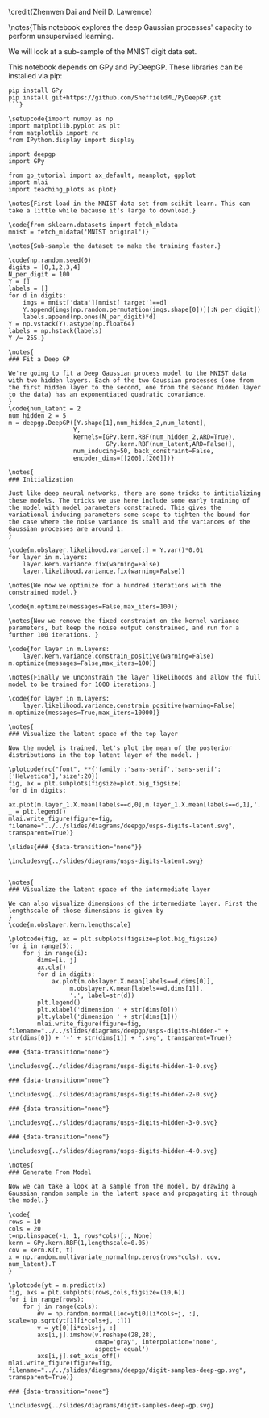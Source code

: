 \credit{Zhenwen Dai and Neil D. Lawrence}

\notes{This notebook explores the deep Gaussian processes' capacity to perform unsupervised learning.

We will look at a sub-sample of the MNIST digit data set.

This notebook depends on GPy and PyDeepGP. These libraries can be installed via pip:

```
pip install GPy
pip install git+https://github.com/SheffieldML/PyDeepGP.git
```}

\setupcode{import numpy as np
import matplotlib.pyplot as plt
from matplotlib import rc
from IPython.display import display

import deepgp
import GPy

from gp_tutorial import ax_default, meanplot, gpplot
import mlai
import teaching_plots as plot}

\notes{First load in the MNIST data set from scikit learn. This can take a little while because it's large to download.}

\code{from sklearn.datasets import fetch_mldata
mnist = fetch_mldata('MNIST original')}

\notes{Sub-sample the dataset to make the training faster.}

\code{np.random.seed(0)
digits = [0,1,2,3,4]
N_per_digit = 100
Y = []
labels = []
for d in digits:
    imgs = mnist['data'][mnist['target']==d]
    Y.append(imgs[np.random.permutation(imgs.shape[0])][:N_per_digit])
    labels.append(np.ones(N_per_digit)*d)
Y = np.vstack(Y).astype(np.float64)
labels = np.hstack(labels)
Y /= 255.}

\notes{
### Fit a Deep GP

We're going to fit a Deep Gaussian process model to the MNIST data with two hidden layers. Each of the two Gaussian processes (one from the first hidden layer to the second, one from the second hidden layer to the data) has an exponentiated quadratic covariance.
}
\code{num_latent = 2
num_hidden_2 = 5
m = deepgp.DeepGP([Y.shape[1],num_hidden_2,num_latent],
                  Y,
                  kernels=[GPy.kern.RBF(num_hidden_2,ARD=True), 
                           GPy.kern.RBF(num_latent,ARD=False)], 
                  num_inducing=50, back_constraint=False, 
                  encoder_dims=[[200],[200]])}
				  
\notes{
### Initialization

Just like deep neural networks, there are some tricks to intitializing these models. The tricks we use here include some early training of the model with model parameters constrained. This gives the variational inducing parameters some scope to tighten the bound for the case where the noise variance is small and the variances of the Gaussian processes are around 1. 
}

\code{m.obslayer.likelihood.variance[:] = Y.var()*0.01
for layer in m.layers:
    layer.kern.variance.fix(warning=False)
    layer.likelihood.variance.fix(warning=False)}
	
\notes{We now we optimize for a hundred iterations with the constrained model.}

\code{m.optimize(messages=False,max_iters=100)}

\notes{Now we remove the fixed constraint on the kernel variance parameters, but keep the noise output constrained, and run for a further 100 iterations. }

\code{for layer in m.layers:
    layer.kern.variance.constrain_positive(warning=False)
m.optimize(messages=False,max_iters=100)}

\notes{Finally we unconstrain the layer likelihoods and allow the full model to be trained for 1000 iterations.}

\code{for layer in m.layers:
    layer.likelihood.variance.constrain_positive(warning=False)
m.optimize(messages=True,max_iters=10000)}

\notes{
### Visualize the latent space of the top layer

Now the model is trained, let's plot the mean of the posterior distributions in the top latent layer of the model. }

\plotcode{rc("font", **{'family':'sans-serif','sans-serif':['Helvetica'],'size':20})
fig, ax = plt.subplots(figsize=plot.big_figsize)
for d in digits:
    ax.plot(m.layer_1.X.mean[labels==d,0],m.layer_1.X.mean[labels==d,1],'.',label=str(d))
_ = plt.legend()
mlai.write_figure(figure=fig, filename="../../slides/diagrams/deepgp/usps-digits-latent.svg", transparent=True)}

\slides{### {data-transition="none"}}

\includesvg{../slides/diagrams/usps-digits-latent.svg}


\notes{
### Visualize the latent space of the intermediate layer

We can also visualize dimensions of the intermediate layer. First the lengthscale of those dimensions is given by
}
\code{m.obslayer.kern.lengthscale}

\plotcode{fig, ax = plt.subplots(figsize=plot.big_figsize)
for i in range(5):
    for j in range(i):
        dims=[i, j]
        ax.cla()
        for d in digits:
            ax.plot(m.obslayer.X.mean[labels==d,dims[0]],
                 m.obslayer.X.mean[labels==d,dims[1]],
                 '.', label=str(d))
        plt.legend()
        plt.xlabel('dimension ' + str(dims[0]))
        plt.ylabel('dimension ' + str(dims[1]))
        mlai.write_figure(figure=fig, filename="../../slides/diagrams/deepgp/usps-digits-hidden-" + str(dims[0]) + '-' + str(dims[1]) + '.svg', transparent=True)}
		
### {data-transition="none"}

\includesvg{../slides/diagrams/usps-digits-hidden-1-0.svg}

### {data-transition="none"}

\includesvg{../slides/diagrams/usps-digits-hidden-2-0.svg}

### {data-transition="none"}

\includesvg{../slides/diagrams/usps-digits-hidden-3-0.svg}

### {data-transition="none"}

\includesvg{../slides/diagrams/usps-digits-hidden-4-0.svg}

\notes{
### Generate From Model

Now we can take a look at a sample from the model, by drawing a Gaussian random sample in the latent space and propagating it through the model.}

\code{
rows = 10
cols = 20
t=np.linspace(-1, 1, rows*cols)[:, None]
kern = GPy.kern.RBF(1,lengthscale=0.05)
cov = kern.K(t, t)
x = np.random.multivariate_normal(np.zeros(rows*cols), cov, num_latent).T
}

\plotcode{yt = m.predict(x)
fig, axs = plt.subplots(rows,cols,figsize=(10,6))
for i in range(rows):
    for j in range(cols):
        #v = np.random.normal(loc=yt[0][i*cols+j, :], scale=np.sqrt(yt[1][i*cols+j, :]))
        v = yt[0][i*cols+j, :]
        axs[i,j].imshow(v.reshape(28,28), 
                        cmap='gray', interpolation='none',
                        aspect='equal')
        axs[i,j].set_axis_off()
mlai.write_figure(figure=fig, filename="../../slides/diagrams/deepgp/digit-samples-deep-gp.svg", transparent=True)}

### {data-transition="none"}

\includesvg{../slides/diagrams/digit-samples-deep-gp.svg}
